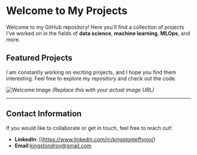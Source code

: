 # Welcome to My Projects

Welcome to my GitHub repository! Here you'll find a collection of projects I've worked on in the fields of **data science**, **machine learning**, **MLOps**, and more.

## Featured Projects

I am constantly working on exciting projects, and I hope you find them interesting. Feel free to explore my repository and check out the code.

![Welcome Image](https://cdn.dribbble.com/userupload/19883639/file/original-91529faea4dd975dd6351a3f147d67c0.gif)  *(Replace this with your actual image URL)*

---

## Contact Information

If you would like to collaborate or get in touch, feel free to reach out!

- **LinkedIn**: [(https://www.linkedin.com/in/kingstonteffyroy/)
- **Email**:kingstondroy@gmail.com
